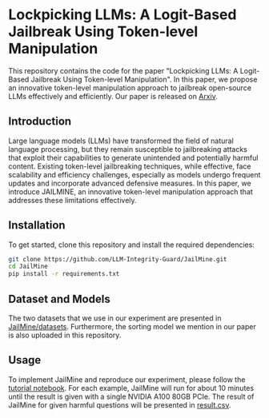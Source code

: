 # Lockpicking LLMs: A Logit-Based Jailbreak Using Token-level Manipulation

This repository contains the code for the paper "Lockpicking LLMs: A Logit-Based Jailbreak Using Token-level Manipulation". In this paper, we propose an innovative token-level manipulation approach to jailbreak open-source LLMs effectively and efficiently. Our paper is released on [Arxiv](https://arxiv.org/abs/2405.13068).


## Introduction

Large language models (LLMs) have transformed the field of natural language processing, but they remain susceptible to jailbreaking attacks that exploit their capabilities to generate unintended and potentially harmful content. Existing token-level jailbreaking techniques, while effective, face scalability and efficiency challenges, especially as models undergo frequent updates and incorporate advanced defensive measures. In this paper, we introduce JAILMINE, an innovative token-level manipulation approach that addresses these limitations effectively.

## Installation

To get started, clone this repository and install the required dependencies:

```bash
git clone https://github.com/LLM-Integrity-Guard/JailMine.git
cd JailMine
pip install -r requirements.txt
```

## Dataset and Models

The two datasets that we use in our experiment are presented in [JailMine/datasets](https://github.com/LLM-Integrity-Guard/JailMine/tree/main/datasets). Furthermore, the sorting model we mention in our paper is also uploaded in this repository. 

## Usage

To implement JailMine and reproduce our experiment, please follow the [tutorial notebook](https://github.com/LLM-Integrity-Guard/JailMine/blob/main/Tutorial.ipynb). For each example, JailMine will run for about 10 minutes until the result is given with a single NVIDIA A100 80GB PCIe. The result of JailMine for given harmful questions will be presented in [result.csv](https://github.com/LLM-Integrity-Guard/JailMine/blob/main/result.csv).
